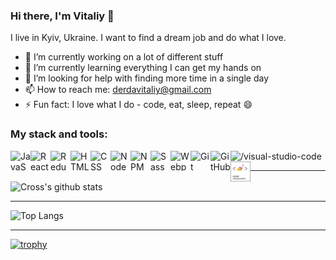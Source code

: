 ### Hi there, I'm Vitaliy 👋
I live in Kyiv, Ukraine. I want to find a dream job and do what I love. 

- 🔭 I’m currently working on a lot of different stuff
- 🌱 I’m currently learning everything I can get my hands on
- 🤔 I’m looking for help with finding more time in a single day
- 📫 How to reach me: derdavitaliy@gmail.com
- ⚡ Fun fact: I love what I do - code, eat, sleep, repeat 😄

### My stack and tools:
<img src="https://raw.githubusercontent.com/gilbarbara/logos/master/logos/javascript.svg" alt="JavaScript" width="32px" height="32px" align="left">
<img src="https://raw.githubusercontent.com/gilbarbara/logos/master/logos/react.svg" alt="React" width="32px" height="32px" align="left">
<img src="https://raw.githubusercontent.com/gilbarbara/logos/master/logos/redux.svg" alt="Redux" width="32px" height="32px" align="left">
<img src="https://raw.githubusercontent.com/gilbarbara/logos/master/logos/html-5.svg" alt="HTML" width="32px" height="32px" align="left">
<img src="https://raw.githubusercontent.com/gilbarbara/logos/master/logos/css-3.svg" alt="CSS" width="32px" height="32px" align="left">
<img src="https://raw.githubusercontent.com/gilbarbara/logos/master/logos/nodejs-icon.svg" alt="NodeJS" width="32px" height="32px" align="left">
<img src="https://raw.githubusercontent.com/gilbarbara/logos/master/logos/npm.svg" alt="NPM" width="32px" height="32px" align="left">
<img src="https://raw.githubusercontent.com/gilbarbara/logos/master/logos/sass.svg" alt="Sass" width="32px" height="32px" align="left"
<img src="https://raw.githubusercontent.com/gilbarbara/logos/master/logos/prettier.svg" alt="Prettier" width="32px" height="32px" align="left">
<img src="https://raw.githubusercontent.com/gilbarbara/logos/master/logos/webpack.svg" alt="Webpack" width="32px" height="32px" align="left">
<img src="https://raw.githubusercontent.com/gilbarbara/logos/master/logos/git-icon.svg" alt="Git" width="32px" height="32px" align="left">
<img src="https://raw.githubusercontent.com/gilbarbara/logos/master/logos/github-icon.svg" alt="GitHub" width="32px" height="32px" align="left">
<img src="https://raw.githubusercontent.com/gilbarbara/logos/master/logos/visual-studio-code.svg" alt="/visual-studio-code" width="32px" height="32px">
<img src="https://raw.githubusercontent.com/github/explore/80688e429a7d4ef2fca1e82350fe8e3517d3494d/topics/styled-components/styled-components.png" align="left" alt="styled-components" width="32px" height="32px">

---

![Cross's github stats](https://github-readme-stats.vercel.app/api?username=cross-development&show_icons=true&count_private=true)

---

![Top Langs](https://github-readme-stats.vercel.app/api/top-langs/?username=cross-development&layout=compact)

---

[![trophy](https://github-profile-trophy.vercel.app/?username=cross-development&row=1&column=7&margin-w=4)](https://github.com/cross-development/github-profile-trophy)

